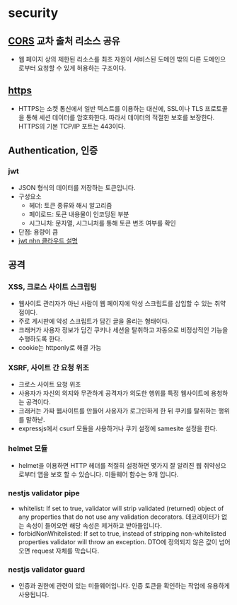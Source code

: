 # security

## [CORS](https://developer.mozilla.org/ko/docs/Web/HTTP/CORS) 교차 출처 리소스 공유

- 웹 페이지 상의 제한된 리소스를 최초 자원이 서비스된 도메인 밖의 다른 도메인으로부터 요청할 수 있게 허용하는 구조이다.

## [https](https://ko.wikipedia.org/wiki/HTTPS)

- HTTPS는 소켓 통신에서 일반 텍스트를 이용하는 대신에, SSL이나 TLS 프로토콜을 통해 세션 데이터를 암호화한다. 따라서 데이터의 적절한 보호를 보장한다. HTTPS의 기본 TCP/IP 포트는 443이다.

## Authentication, 인증

### jwt

- JSON 형식의 데이터를 저장하는 토큰입니다.
- 구성요소
  - 헤더: 토큰 종류와 해시 알고리즘
  - 페이로드: 토큰 내용물이 인코딩된 부분
  - 시그니처: 문자열, 시그니처를 통해 토큰 변조 여부를 확인
- 단점: 용량이 큼
- [jwt nhn 클라우드 설명](https://meetup.toast.com/posts/239)

## 공격

### XSS, 크로스 사이트 스크립팅

- 웹사이트 관리자가 아닌 사람이 웹 페이지에 악성 스크립트를 삽입할 수 있는 취약점이다.
- 주로 게시판에 악성 스크립트가 담긴 글을 올리는 형태이다.
- 크래커가 사용자 정보가 담긴 쿠키나 세션을 탈취하고 자동으로 비정상적인 기능을 수행하도록 한다.
- cookie는 httponly로 해결 가능

### XSRF, 사이트 간 요청 위조

- 크로스 사이트 요청 위조
- 사용자가 자신의 의지와 무관하게 공격자가 의도한 행위를 특정 웹사이트에 용청하는 공격이다.
- 크래커는 가짜 웹사이트를 만들어 사용자가 로그인하게 한 뒤 쿠키를 탈취하는 행위를 말하낟.
- expressjs에서 csurf 모듈을 사용하거나 쿠키 설정에 samesite 설정을 한다.

### helmet 모듈

- helmet을 이용하면 HTTP 헤더를 적절히 설정하면 몇가지 잘 알려진 웹 취약성으로부터 앱을 보호 할 수 있습니다. 미들웨어 함수는 9개 입니다.

### nestjs validator pipe

- whitelist: If set to true, validator will strip validated (returned) object of any properties that do not use any validation decorators. 데코레이터가 없는 속성이 들어오면 해당 속성은 제거하고 받아들입니다.
- forbidNonWhitelisted: If set to true, instead of stripping non-whitelisted properties validator will throw an exception. DTO에 정의되지 않은 값이 넘어오면 request 자체를 막습니다.

### nestjs validator guard

- 인증과 권한에 관련이 있는 미들웨어입니다. 인증 토큰을 확인하는 작업에 유용하게 사용됩니다.
